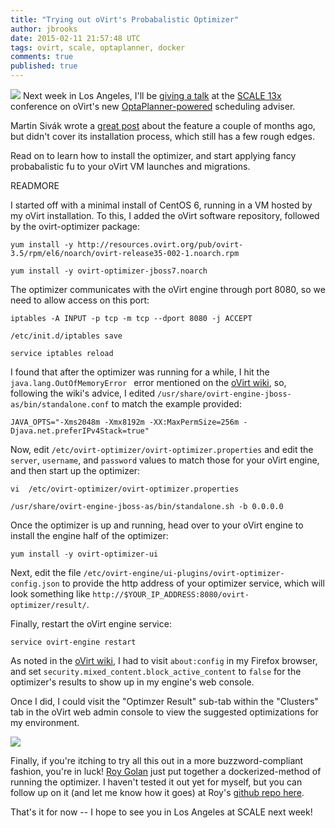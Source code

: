 ```yaml
---
title: "Trying out oVirt's Probabalistic Optimizer"
author: jbrooks
date: 2015-02-11 21:57:48 UTC
tags: ovirt, scale, optaplanner, docker
comments: true
published: true
---
```


![](blog/oVirt-logo.png) Next week in Los Angeles, I'll be [giving a talk](http://www.socallinuxexpo.org/scale/13x/presentations/solving-np-hard-scheduling-problems-ovirt-and-optaplanner) at the [SCALE 13x](http://www.socallinuxexpo.org/scale/13x) conference on oVirt's new [OptaPlanner-powered](http://www.optaplanner.org/) scheduling adviser.

Martin Sivák wrote a [great post](http://community.redhat.com/blog/2014/11/smart-vm-scheduling-in-ovirt-clusters/) about the feature a couple of months ago, but didn't cover its installation process, which still has a few rough edges. 

Read on to learn how to install the optimizer, and start applying fancy probabalistic fu to your oVirt VM launches and migrations.

READMORE

I started off with a minimal install of CentOS 6, running in a VM hosted by my oVirt installation. To this, I added the oVirt software repository, followed by the ovirt-optimizer package:

````
yum install -y http://resources.ovirt.org/pub/ovirt-3.5/rpm/el6/noarch/ovirt-release35-002-1.noarch.rpm

yum install -y ovirt-optimizer-jboss7.noarch
````

The optimizer communicates with the oVirt engine through port 8080, so we need to allow access on this port:

````
iptables -A INPUT -p tcp -m tcp --dport 8080 -j ACCEPT

/etc/init.d/iptables save

service iptables reload
````

I found that after the optimizer was running for a while, I hit the `java.lang.OutOfMemoryError ` error mentioned on the [oVirt wiki](http://www.ovirt.org/Features/Optaplanner#java.lang.OutOfMemoryError), so, following the wiki's advice, I edited `/usr/share/ovirt-engine-jboss-as/bin/standalone.conf` to match the example provided:

````
JAVA_OPTS="-Xms2048m -Xmx8192m -XX:MaxPermSize=256m -Djava.net.preferIPv4Stack=true"
````

Now, edit `/etc/ovirt-optimizer/ovirt-optimizer.properties` and edit the `server`, `username`, and `password` values to match those for your oVirt engine, and then start up the optimizer:

````
vi  /etc/ovirt-optimizer/ovirt-optimizer.properties

/usr/share/ovirt-engine-jboss-as/bin/standalone.sh -b 0.0.0.0
````

Once the optimizer is up and running, head over to your oVirt engine to install the engine half of the optimizer:

````
yum install -y ovirt-optimizer-ui
````

Next, edit the file `/etc/ovirt-engine/ui-plugins/ovirt-optimizer-config.json` to provide the http address of your optimizer service, which will look something like `http://$YOUR_IP_ADDRESS:8080/ovirt-optimizer/result/`.

Finally, restart the oVirt engine service:

````
service ovirt-engine restart
````

As noted in the [oVirt wiki](http://www.ovirt.org/Features/Optaplanner#Data_refresh_failed:_undefined), I had to visit `about:config` in my Firefox browser, and set `security.mixed_content.block_active_content` to `false` for the optimizer's results to show up in my engine's web console.

Once I did, I could visit the "Optimzer Result" sub-tab within the "Clusters" tab in the oVirt web admin console to view the suggested optimizations for my environment.

![](blog/optimizer.png)

Finally, if you're itching to try all this out in a more buzzword-compliant fashion, you're in luck! [Roy Golan](https://twitter.com/_royg_) just put together a dockerized-method of running the optimizer. I haven't tested it out yet for myself, but you can follow up on it (and let me know how it goes) at Roy's [github repo here](https://github.com/rgolangh/Fedora-Dockerfiles/tree/ovirt-optimizer/ovirt-optimizer).

That's it for now -- I hope to see you in Los Angeles at SCALE next week!
